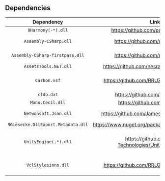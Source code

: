 ## Dependencies

| Dependency | Link | Redistributed? | License |
|:----------------------------------:|:------------------------------------------------------:|:--------------------------------------:|:-----------------------------------------------------------------------------------------------:|
| `0Harmony(-*).dll` | https://github.com/pardeike/Harmony | &#9745; | [MIT](https://github.com/pardeike/Harmony/blob/master/LICENSE) |
| `Assembly-CSharp.dll` | https://github.com/unknownworlds | &#9744; <br>Game file |  |
| `Assembly-CSharp-firstpass.dll` | https://github.com/unknownworlds | &#9744; <br>Game file |  |
| `AssetsTools.NET.dll` | https://github.com/nesrak1/AssetsTools.NET | &#9745; | [MIT](https://github.com/nesrak1/AssetsTools.NET/blob/master/LICENSE) |
| `Carbon.vsf` | https://github.com/RRUZ/vcl-styles-plugins | &#9744; <br>Bundled with the installer |  |
| `cldb.dat` | https://github.com/DerPopo/UABE | &#9745; |  |
| `Mono.Cecil.dll` | https://github.com/jbevain/cecil | &#9745; | [MIT](https://github.com/jbevain/cecil/blob/master/LICENSE.txt) |
| `Netwonsoft.Json.dll` | https://github.com/JamesNK/Newtonsoft.Json | &#9744; <br>Game file | [MIT](https://github.com/JamesNK/Newtonsoft.Json/blob/master/LICENSE.md) |
| `RGiesecke.DllExport.Metadata.dll` | https://www.nuget.org/packages/UnmanagedExports | &#9744; | [MIT](https://opensource.org/licenses/mit-license.php) |
| `UnityEngine(.*).dll` | https://github.com/Unity-Technologies/UnityCsReference | &#9744; <br>Game file | [Unity Reference-Only License](https://unity3d.com/legal/licenses/Unity_Reference_Only_License) |
| `VclStylesinno.dll` | https://github.com/RRUZ/vcl-styles-plugins | &#9744; <br>Bundled with the installer |  |
